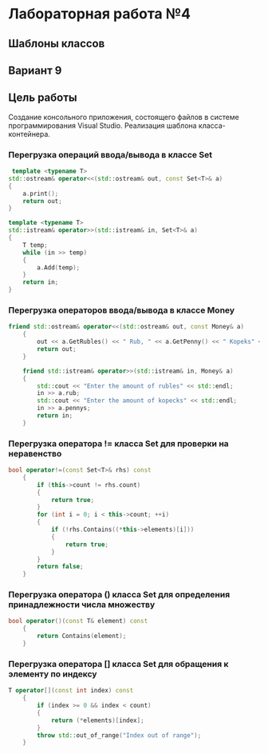 
# Лабораторная работа №4 #

## Шаблоны классов ##

## Вариант 9 ##
 

## Цель работы ##
Создание консольного приложения, состоящего  файлов в системе  программирования Visual Studio. Реализация шаблона класса-контейнера. 

### Перегрузка операций ввода/вывода в классе Set ###
```c++
 template <typename T>
std::ostream& operator<<(std::ostream& out, const Set<T>& a)
{
    a.print();
    return out;
}

template <typename T>
std::istream& operator>>(std::istream& in, Set<T>& a)
{
    T temp;
    while (in >> temp)
    {
        a.Add(temp);
    }
    return in;
}
```

### Перегрузка операторов ввода/вывода в классе Money ###

```c++
friend std::ostream& operator<<(std::ostream& out, const Money& a)
	{
		out << a.GetRubles() << " Rub, " << a.GetPenny() << " Kopeks" << std::endl;
		return out;
	}

	friend std::istream& operator>>(std::istream& in, Money& a)
	{
		std::cout << "Enter the amount of rubles" << std::endl;
		in >> a.rub;
		std::cout << "Enter the amount of kopecks" << std::endl;
		in >> a.pennys;
		return in;
	}
```

### Перегрузка оператора != класса Set для проверки на неравенство ###

```c++
bool operator!=(const Set<T>& rhs) const
    {
        if (this->count != rhs.count)
        {
            return true;
        }
        for (int i = 0; i < this->count; ++i)
        {
            if (!rhs.Contains((*this->elements)[i]))
            {
                return true;
            }
        }
        return false;
    }
```

### Перегрузка оператора ()  класса Set для определения принадлежности числа множеству ###

```c++
bool operator()(const T& element) const
    {
        return Contains(element);
    }

```

### Перегрузка оператора [] класса Set для обращения к элементу по индексу ###

```c++
T operator[](const int index) const
    {
        if (index >= 0 && index < count)
        {
            return (*elements)[index];
        }
        throw std::out_of_range("Index out of range");
    }
```